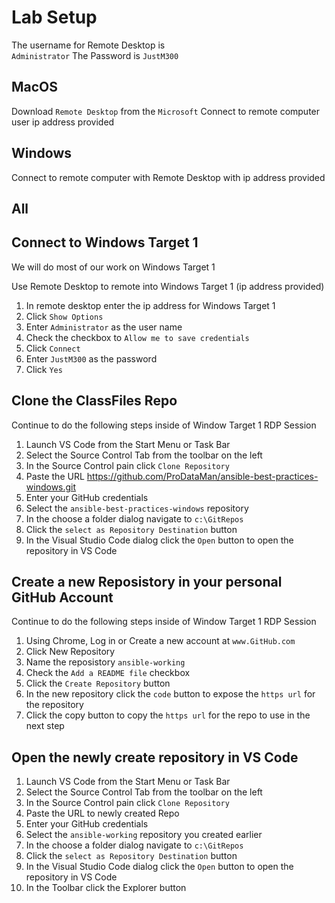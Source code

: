 # Lab Setup 
The username for Remote Desktop is    
`Administrator`
The Password is
`JustM300`

## MacOS 
Download `Remote Desktop` from the `Microsoft`
Connect to remote computer user ip address provided

## Windows 
Connect to remote computer with Remote Desktop with ip address provided

## All

## Connect to Windows Target 1

We will do most of our work on Windows Target 1

Use Remote Desktop to remote into Windows Target 1 (ip address provided)

  1. In remote desktop enter the ip address for Windows Target 1
  2. Click `Show Options`
  3. Enter `Administrator` as the user name
  1. Check the checkbox to `Allow me to save credentials`
  4. Click `Connect`
  5. Enter `JustM300` as the password
  6. Click `Yes`

## Clone the ClassFiles Repo

Continue to do the following steps inside of Window Target 1 RDP Session

  1. Launch VS Code from the Start Menu or Task Bar
  1. Select the Source Control Tab from the toolbar on the left
  1. In the Source Control pain click `Clone Repository`
  1. Paste the URL https://github.com/ProDataMan/ansible-best-practices-windows.git 
  1. Enter your GitHub credentials
  1. Select the `ansible-best-practices-windows` repository
  1. In the choose a folder dialog navigate to `c:\GitRepos`
  1. Click the `select as Repository Destination` button
  1. In the Visual Studio Code dialog click the `Open` button to open the repository in VS Code

## Create a new Reposistory in your personal GitHub Account

Continue to do the following steps inside of Window Target 1 RDP Session

  1. Using Chrome, Log in or Create a new account at `www.GitHub.com`
  1. Click New Repository
  1. Name the reposistory `ansible-working`
  1. Check the `Add a README file` checkbox
  1. Click the `Create Repository` button
  1. In the new repository click the `code` button to expose the `https url` for the repository
  1. Click the copy button to copy the `https url` for the repo to use in the next step

## Open the newly create repository in VS Code

  1. Launch VS Code from the Start Menu or Task Bar
  1. Select the Source Control Tab from the toolbar on the left
  1. In the Source Control pain click `Clone Repository`
  1. Paste the URL to newly created Repo
  1. Enter your GitHub credentials
  1. Select the `ansible-working` repository you created earlier
  1. In the choose a folder dialog navigate to `c:\GitRepos`
  1. Click the `select as Repository Destination` button
  1. In the Visual Studio Code dialog click the `Open` button to open the repository in VS Code
  1. In the Toolbar click the  Explorer button

